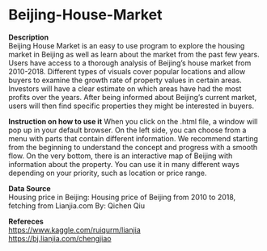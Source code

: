 # Beijing-House-Market

**Description**  
Beijing House Market is an easy to use program to explore the housing market in Beijing as well as learn about the market from the past few years. 
Users have access to a thorough analysis of Beijing’s house market from 2010-2018. Different types of visuals cover popular locations and allow buyers to examine the growth rate of property values in certain areas. Investors will have a clear estimate on which areas have had the most profits over the years. After being informed about Beijing’s current market, users will then find specific properties they might be interested in buyers.

**Instruction on how to use it**
When you click on the .html file, a window will pop up in your default browser. On the left side, you can choose from a menu with parts that contain different information. We recommend starting from the beginning to understand the concept and progress with a smooth flow. On the very bottom, there is an interactive map of Beijing with information about the property. You can use it in many different ways depending on your priority, such as location or price range. 

**Data Source**  
Housing price in Beijing:
Housing price of Beijing from 2010 to 2018, fetching from Lianjia.com
By: Qichen Qiu

**Refereces**   
https://www.kaggle.com/ruiqurm/lianjia  
https://bj.lianjia.com/chengjiao
